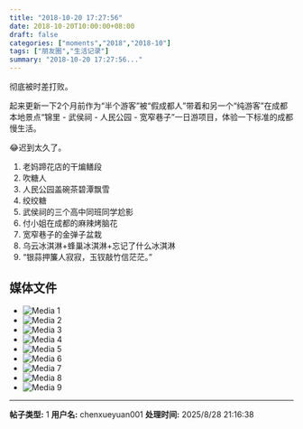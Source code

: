 ```yaml
---
title: "2018-10-20 17:27:56"
date: 2018-10-20T10:00:00+08:00
draft: false
categories: ["moments","2018","2018-10"]
tags: ["朋友圈","生活记录"]
summary: "2018-10-20 17:27:56..."
---
```


彻底被时差打败。

起来更新一下2个月前作为“半个游客”被“假成都人”带着和另一个“纯游客”在成都本地景点“锦里 - 武侯祠 - 人民公园 - 宽窄巷子”一日游项目，体验一下标准的成都慢生活。

😂迟到太久了。

1. 老妈蹄花店的干煸鳝段 
2. 吹糖人 
3. 人民公园盖碗茶碧潭飘雪
4. 绞绞糖
5. 武侯祠的三个高中同班同学尬影
6. 付小姐在成都的麻辣烤脑花
7. 宽窄巷子的金弹子盆栽
8. 乌云冰淇淋+蜂巢冰淇淋+忘记了什么冰淇淋
9. “银蒜押簾人寂寂，玉钗敲竹信茫茫。”

## 媒体文件

- ![Media 1](/Moments/photos/2018-10-20/201810201727560.jpg)
- ![Media 2](/Moments/photos/2018-10-20/201810201727561.jpg)
- ![Media 3](/Moments/photos/2018-10-20/201810201727562.jpg)
- ![Media 4](/Moments/photos/2018-10-20/201810201727563.jpg)
- ![Media 5](/Moments/photos/2018-10-20/201810201727564.jpg)
- ![Media 6](/Moments/photos/2018-10-20/201810201727565.jpg)
- ![Media 7](/Moments/photos/2018-10-20/201810201727566.jpg)
- ![Media 8](/Moments/photos/2018-10-20/201810201727567.jpg)
- ![Media 9](/Moments/photos/2018-10-20/201810201727568.jpg)

---

**帖子类型:** 1
**用户名:** chenxueyuan001
**处理时间:** 2025/8/28 21:16:38